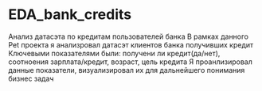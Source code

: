 # EDA_bank_credits
Анализ датасэта по кредитам пользователей банка
В рамках данного Pet проекта я анализровал датасэт клиентов банка получивших кредит
Ключевыми показателями были: получени ли кредит(да/нет), соотноения зарплата/кредит, возраст, цель кредита
Я проанлизировал данные показатели, визуализировал их для дальнейшего понимания бизнес задач
